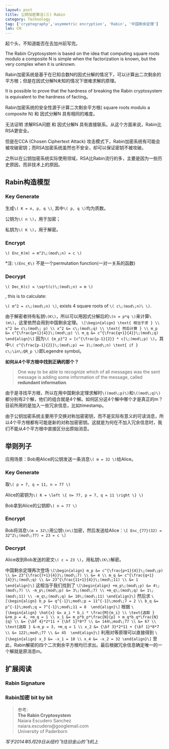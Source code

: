 ```yaml
---
layout: post
title: 公钥加密算法(三) Rabin
category: Technology
tag: ['cryptography','asymmetric encryption', 'Rabin', '中国剩余定理']
lan: CH
---
```


起个头，不知道能否在去加州前写完。

<!--preview-->

The Rabin Cryptosystem is based on the idea that computing square roots modulo a composite N is simple when the factorization is known, but the very complex when it is unknown.

Rabin加密系统是基于在已知合数N的因式分解的情况下，可以计算出二次剩余的平方根；但是在因式分解N未知的情况下很难求解的原理。

It is possible to prove that the hardness of breaking the Rabin cryptosystem is equivalent to the hardness of facting。

Rabin加密系统的安全性源于计算二次剩余平方根( square roots modulo a composite N) 和 因式分解N 具有相同的难度。

无法证明 求解RSA问题 和 因式分解N 具有直接联系。从这个方面来说，Rabin比RSA更安全。

但是在CCA (Chosen Ciphertext Attack) 攻击模式下，Rabin加密系统有可能会被攻破密钥；而RSA加密系统虽然也不安全，却可以保证密钥不被攻破。

之所以在公钥加密系统实际使用领域，RSA比Rabin流行的多，主要是因为一些历史原因，而非技术上的原因。

## Rabin构造模型

### Key Generate

生成`\( K = n, p, q \)`, 其中`\( p, q \)`均为质数。

公钥为`\( n \)`，用于加密；

私钥为`\( K \)`，用于解密。

### Encrypt

`\( Enc_K(m) = m^2\;(mod\;n) = c \)`

*注: `\(Enc_K\)` 不是一个permutation function(一对一关系的函数)

### Decrypt

`\( Dec_K(c) = \sqrt(c)\;(mod\;n) = m \)`

, this is to calculate:

`\( m^2 = c\;(mod\;n) \)`, exists 4 square roots of `\( c\;(mod\;n)\ \)`.

由于解密者持有私钥`\(K\)`，所以可以用因式分解后的`\(n = p*q \)`来计算`\(m\)`，这里依然会用到中国剩余定理。
`\[\begin{align} \text{ 相当于求 } \\ x^2 &= c\;(mod\; p) \\ x^2 &= c\;(mod\;q) \\ \text{ 然后计算 } \\ m_p &= c^{\frac{p+1}{4}}\;(mod\;p) \\ m_q &= c^{\frac{q+1}{4}}\;(mod\;q) \end{align}\]`
因为`\( {m_p}^2 = [c^{\frac{p-1}{2}} * c]\;(mod\;p) \)`，其中`\( c^{\frac{p-1}{2}}\;(mod\;p) == 1\;(mod\;n) \text{ if } c\;\in\;QR_p \)`即Legendre symbol。

__如何从4个平方根中找到正确的那个？__

<blockquote>
  One way to be able to recognize which of all messages was the sent message is adding some information of the message, called <b>redundant information</b>.
</blockquote>

由于是寻找平方根，所以在用中国剩余定理求解时`\((mod\;p)\)`和`\((mod\;q)\)`都分别有2个解，他们的组合就是4个解。如何区分这4个解中哪个才是真正的m？目前所用的是加入一些冗余信息，比如timestamp。

由于公钥加密系统主要用于交换对称加密密钥，而不是实际有意义的可读消息，所以4个平方根都有可能是新的对称加密密钥。这就是为何在不加入冗余信息时，我们不能从4个平方根中直接区分出原始消息。

## 举则列子

应用场景：Bob用Alice的公钥发送一条消息`\( m = 32 \)`给Alice。

### Key Generate

取`\( p = 7, q = 11, n = 77 \)`

Alice的密钥为`\( K = \left \{ n= 77, p = 7, q = 11 \right \} \)`

Bob拿到Alice的公钥即`\( n = 77 \)`

### Encrypt

Bob将消息`\(m = 32\)`用公钥`\(n\)`加密，然后发送给Alice：`\[ Enc_{77}(32) = 32^2\;(mod\;77) = 23 = c \]`

### Decrypt

Alice收到Bob发送的密文`\( c = 23 \)`，用私钥`\(K\)`解密。

中国剩余定理再次登场 `\[\begin{align} m_p &= c^{\frac{p+1}{4}}\;(mod\;p) \\ &= 23^{\frac{7+1}{4}}\;(mod\;7) \\ &= 4 \\ m_q &= c^{\frac{q+1}{4}}\;(mod\;q) \\ &= 23^{\frac{11+1}{4}}\;(mod\;11) \\ &= 1 \end{align}\]`
这相当于我们找到了 `\[\begin{align} +m_p\;(mod\;p) &= 4\;(mod\;7) \\ -m_p\;(mod\;p) &= 3\;(mod\;7) \\ +m_q\;(mod\;q) &= 1\;(mod\;11) \\ -m_q\;(mod\;q) &= 10\;(mod\;11) \end{align}\]`
然后求 `\[\begin{align} b_p &= q^{-1}\;mod\;p = 11^{-1}\;mod\;7 = 2 \\ b_q &= p^{-1}\;mod\;q = 7^{-1}\;mod\;11 = 8  \end{align}\]`
根据 `\[\begin{align} \hat{x} &= a_i * b_i * \frac{M}{m_i} \\ \text{选取 } &+m_p = 4, +m_q = 1 \\ x_1 &= m_p*b_p*\frac{N}{p} + m_q*b_q*\frac{N}{q} \\ &= {\bf 4}*2*11 + {\bf 1}*8*7 \\ &= 144\;mod\;77 \\ &= 67 \\ \text{选取 } &-m_p = 3, +m_q = 1 \\ x_2 &= {\bf 3}*2*11 + {\bf 1}*8*7 \\ &= 122\;mod\;77 \\ &= 45  \end{align}\]`
利用对等原理可以直接得到 `\[\begin{align} x_3 &= -x_1 = 10 \\ x_4 &= -x_2 = 32 \end{align}\]`
至此，Rabin解密的四个二次剩余平方根均已求出。最后根据冗余信息确定唯一的一个解就是原消息m。

## 扩展阅读

### Rabin Signature

### Rabin加密 bit by bit

<blockquote>
参考: <br/>
<b>The Rabin Cryptosystem</b> <br/> 
Naiara Escudero Sanchez <br/>
naiara.escudero@googlemail.com <br/>
University of Paderborn <br/>
</blockquote>

<i>写于2014年5月29日从纽约飞往旧金山的飞机上</i>
